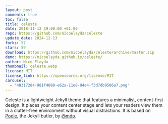 ```yaml
---
layout: post
comments: true
toc: false
title: celeste
date: 2018-11-12 19:00:00 +01:00
repo: https://github.com/nicoelayda/celeste
update_date: 2024-12-13
forks: 57
stars: 59
download: https://github.com/nicoelayda/celeste/archive/master.zip
demo: https://nicoelayda.github.io/celeste/
author: Nico Elayda
thumbnail: celeste.webp
license: MIT
license_link: https://opensource.org/license/MIT
carousel:
  - '48317284-981f4080-e62a-11e8-94e4-f3d7db9506a7.png'
---
```


Celeste is a lightweight Jekyll theme that features a minimalist, content-first design. It places your content center stage and lets your readers view them in a clutter-free environment without visual distractions. It is based on [Poole](https://github.com/poole/poole), the Jekyll butler, by [@mdo](https://twitter.com/mdo).
